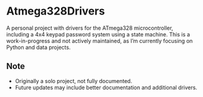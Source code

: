 # Atmega328Drivers
A personal project with drivers for the ATmega328 microcontroller, including a 4x4 keypad password system using a state machine. This is a work-in-progress and not actively maintained, as I’m currently focusing on Python and data projects.

## Note
- Originally a solo project, not fully documented.
- Future updates may include better documentation and additional drivers.
